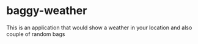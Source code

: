 # baggy-weather
This is an application that would show a weather in your location and also couple of random bags
